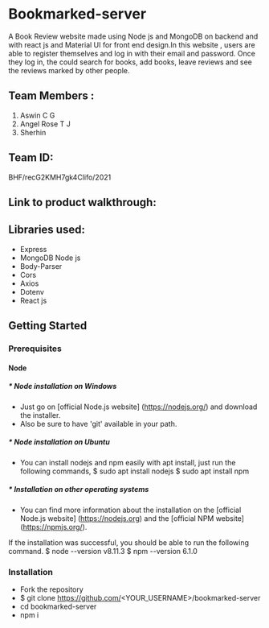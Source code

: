 # Bookmarked-server
A Book Review website made using Node js and MongoDB on backend and with react js and Material UI for front end design.In this website , users are able to register themselves and log in with their email and password. Once they log in, the could search for books, add books, leave reviews and see the reviews marked by other people.

## Team Members : 
1. Aswin C G 
2. Angel Rose T J
3. Sherhin 

## Team ID:
BHF/recG2KMH7gk4Clifo/2021

## Link to product walkthrough:


## Libraries used:
* Express
* MongoDB Node js 
* Body-Parser
* Cors
* Axios
* Dotenv
* React js

## Getting Started
### Prerequisites
#### Node
 ##### * Node installation on Windows
 * Just go on [official Node.js website] (https://nodejs.org/) and download the installer.
 * Also be sure to have 'git' available in your path.
 
 ##### * Node installation on Ubuntu
 * You can install nodejs and npm easily with apt install, just run the following commands,
     $ sudo apt install nodejs
     $ sudo apt install npm
       
 ##### * Installation on other operating systems
 * You can find more information about the installation on the [official Node.js website] (https://nodejs.org) and the [official NPM website] (https://npmjs.org/).
 
If the installation was successful, you should be able to run the  following command.
    $ node --version
    v8.11.3
    $ npm --version
    6.1.0

### Installation
* Fork the repository
* $ git clone https://github.com/<YOUR_USERNAME>/bookmarked-server
* cd bookmarked-server
* npm i

  
